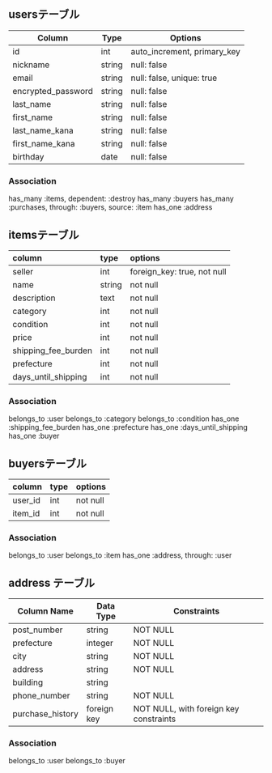 ## usersテーブル

| Column            | Type    | Options                        |
|-------------------|---------|--------------------------------|
| id                | int     | auto_increment, primary_key    |
| nickname          | string  | null: false                    |
| email             | string  | null: false, unique: true      |
| encrypted_password| string  | null: false                    |
| last_name         | string  | null: false                    |
| first_name        | string  | null: false                    |
| last_name_kana    | string  | null: false                    |
| first_name_kana   | string  | null: false                    |
| birthday          | date    | null: false                    |


### Association
 has_many :items, dependent: :destroy
 has_many :buyers
 has_many :purchases, through: :buyers, source: :item
 has_one :address

## itemsテーブル

| column                  | type   | options                         |
|:------------------------|:-------|:--------------------------------|
| seller               | int    | foreign_key: true, not null      |
| name                    | string | not null                        |
| description             | text   | not null                        |
| category             | int    | not null                        |
| condition            | int    | not null                        |
| price                   | int    | not null                        |
| shipping_fee_burden  | int    | not null                        |
| prefecture           | int    | not null                        |
| days_until_shipping  | int    | not null                        |

### Association
 belongs_to :user
 belongs_to :category
 belongs_to :condition
 has_one :shipping_fee_burden
 has_one :prefecture
 has_one :days_until_shipping
 has_one :buyer

## buyersテーブル
| column           | type   | options                       |
|:-----------------|:-------|:------------------------------|
| user_id          | int    | not null                      |
| item_id          | int    | not null                      |

### Association
 belongs_to :user
 belongs_to :item
 has_one :address, through: :user

## address テーブル

| Column Name    | Data Type | Constraints                                         |
|----------------|----------|------------------------------------------------------|
| post_number    | string   | NOT NULL                                             |
| prefecture     | integer  | NOT NULL                                             |
| city           | string   | NOT NULL                                             |
| address        | string   | NOT NULL                                             |
| building       | string   |                                                      |
| phone_number   | string   | NOT NULL                                             |
| purchase_history | foreign key | NOT NULL, with foreign key constraints          |

### Association
  belongs_to :user
  belongs_to :buyer